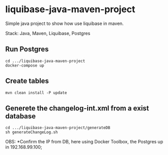 # liquibase-java-maven-project

Simple java project to show how use liquibase in maven.

Stack: Java, Maven, Liquibase, Postgres

## Run Postgres
```
cd .../liquibase-java-maven-project
docker-compose up
```

## Create tables
```
mvn clean install -P update
```


## Generete the changelog-int.xml from a exist database
```
cd .../liquibase-java-maven-project/generateDB
sh generateChangeLog.sh
```

OBS:
*Confirm the IP from DB, here using Docker Toolbox, the Postgres up in 192.168.99.100;
